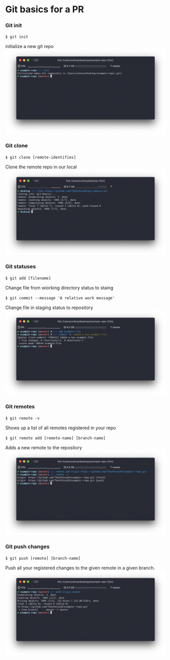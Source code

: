 # Git basics for a PR

### Git init
`$ git init`

initialize a new git repo
![alt text](https://github.com/TheUrbina20/git-basics/blob/master/images/git%20init.png)


### Git clone
`$ git clone [remote-identifies]`

Clone the remote repo in our local
![alt text](https://github.com/TheUrbina20/git-basics/blob/master/images/git%20clone.png)



### Git statuses
`$ git add [filename]`

Change file from wiorking directory status to staing





`$ git commit --message 'A relative work message'`

Change file in staging status to repository
![alt text](https://github.com/TheUrbina20/git-basics/blob/master/images/git%20commit.png)



### Git remotes
`$ git remote -v`

Shows up a list of all remotes registered in your repo




`$ git remote add [remote-name] [branch-name]`

Adds a new remote to the repository
![alt text](https://github.com/TheUrbina20/git-basics/blob/master/images/git%20remotes.png)



### Git push changes
`$ git push [remote] [branch-name]`

Push all your registered changes to the given remote in a given branch.
![alt text](https://github.com/TheUrbina20/git-basics/blob/master/images/git%20push.png)

